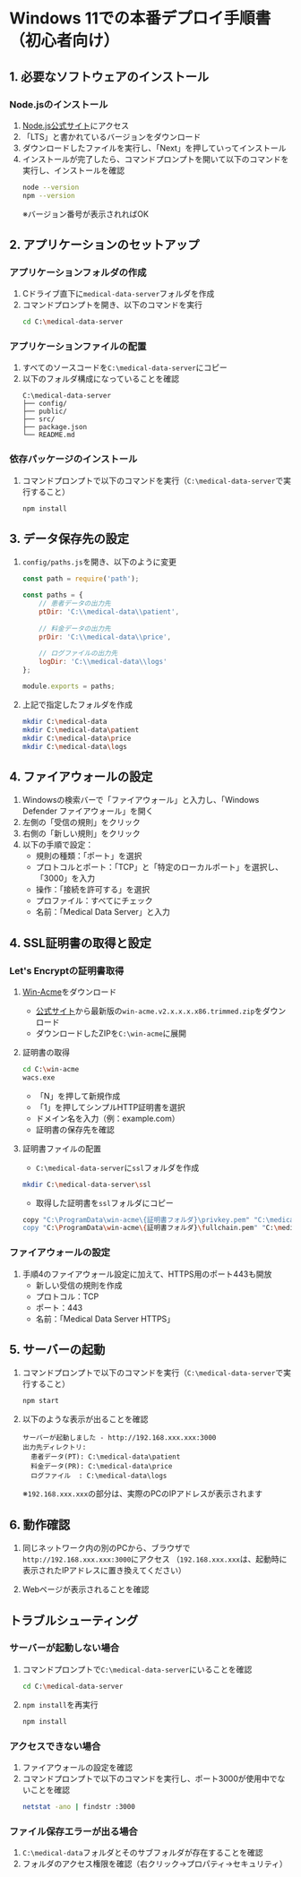 # Windows 11での本番デプロイ手順書（初心者向け）

## 1. 必要なソフトウェアのインストール

### Node.jsのインストール
1. [Node.js公式サイト](https://nodejs.org/)にアクセス
2. 「LTS」と書かれているバージョンをダウンロード
3. ダウンロードしたファイルを実行し、「Next」を押していってインストール
4. インストールが完了したら、コマンドプロンプトを開いて以下のコマンドを実行し、インストールを確認
   ```bash
   node --version
   npm --version
   ```
   ※バージョン番号が表示されればOK

## 2. アプリケーションのセットアップ

### アプリケーションフォルダの作成
1. Cドライブ直下に`medical-data-server`フォルダを作成
2. コマンドプロンプトを開き、以下のコマンドを実行
   ```bash
   cd C:\medical-data-server
   ```

### アプリケーションファイルの配置
1. すべてのソースコードを`C:\medical-data-server`にコピー
2. 以下のフォルダ構成になっていることを確認
   ```
   C:\medical-data-server
   ├── config/
   ├── public/
   ├── src/
   ├── package.json
   └── README.md
   ```

### 依存パッケージのインストール
1. コマンドプロンプトで以下のコマンドを実行（`C:\medical-data-server`で実行すること）
   ```bash
   npm install
   ```

## 3. データ保存先の設定

1. `config/paths.js`を開き、以下のように変更
   ```javascript
   const path = require('path');

   const paths = {
       // 患者データの出力先
       ptDir: 'C:\\medical-data\\patient',
       
       // 料金データの出力先
       prDir: 'C:\\medical-data\\price',
       
       // ログファイルの出力先
       logDir: 'C:\\medical-data\\logs'
   };

   module.exports = paths;
   ```

2. 上記で指定したフォルダを作成
   ```bash
   mkdir C:\medical-data
   mkdir C:\medical-data\patient
   mkdir C:\medical-data\price
   mkdir C:\medical-data\logs
   ```

## 4. ファイアウォールの設定

1. Windowsの検索バーで「ファイアウォール」と入力し、「Windows Defender ファイアウォール」を開く
2. 左側の「受信の規則」をクリック
3. 右側の「新しい規則」をクリック
4. 以下の手順で設定：
   - 規則の種類：「ポート」を選択
   - プロトコルとポート：「TCP」と「特定のローカルポート」を選択し、「3000」を入力
   - 操作：「接続を許可する」を選択
   - プロファイル：すべてにチェック
   - 名前：「Medical Data Server」と入力
   
## 4. SSL証明書の取得と設定

### Let's Encryptの証明書取得
1. [Win-Acme](https://www.win-acme.com/)をダウンロード
   - [公式サイト](https://github.com/win-acme/win-acme/releases)から最新版の`win-acme.v2.x.x.x.x86.trimmed.zip`をダウンロード
   - ダウンロードしたZIPを`C:\win-acme`に展開

2. 証明書の取得
   ```bash
   cd C:\win-acme
   wacs.exe
   ```
   - 「N」を押して新規作成
   - 「1」を押してシンプルHTTP証明書を選択
   - ドメイン名を入力（例：example.com）
   - 証明書の保存先を確認

3. 証明書ファイルの配置
   - `C:\medical-data-server`に`ssl`フォルダを作成
   ```bash
   mkdir C:\medical-data-server\ssl
   ```
   - 取得した証明書を`ssl`フォルダにコピー
   ```bash
   copy "C:\ProgramData\win-acme\{証明書フォルダ}\privkey.pem" "C:\medical-data-server\ssl\"
   copy "C:\ProgramData\win-acme\{証明書フォルダ}\fullchain.pem" "C:\medical-data-server\ssl\"
   ```

### ファイアウォールの設定
1. 手順4のファイアウォール設定に加えて、HTTPS用のポート443も開放
   - 新しい受信の規則を作成
   - プロトコル：TCP
   - ポート：443
   - 名前：「Medical Data Server HTTPS」
## 5. サーバーの起動

1. コマンドプロンプトで以下のコマンドを実行（`C:\medical-data-server`で実行すること）
   ```bash
   npm start
   ```

2. 以下のような表示が出ることを確認
   ```
   サーバーが起動しました - http://192.168.xxx.xxx:3000
   出力先ディレクトリ:
     患者データ(PT): C:\medical-data\patient
     料金データ(PR): C:\medical-data\price
     ログファイル  : C:\medical-data\logs
   ```
   ※`192.168.xxx.xxx`の部分は、実際のPCのIPアドレスが表示されます

## 6. 動作確認

1. 同じネットワーク内の別のPCから、ブラウザで`http://192.168.xxx.xxx:3000`にアクセス
   （`192.168.xxx.xxx`は、起動時に表示されたIPアドレスに置き換えてください）

2. Webページが表示されることを確認

## トラブルシューティング

### サーバーが起動しない場合
1. コマンドプロンプトで`C:\medical-data-server`にいることを確認
   ```bash
   cd C:\medical-data-server
   ```

2. `npm install`を再実行
   ```bash
   npm install
   ```

### アクセスできない場合
1. ファイアウォールの設定を確認
2. コマンドプロンプトで以下のコマンドを実行し、ポート3000が使用中でないことを確認
   ```bash
   netstat -ano | findstr :3000
   ```

### ファイル保存エラーが出る場合
1. `C:\medical-data`フォルダとそのサブフォルダが存在することを確認
2. フォルダのアクセス権限を確認（右クリック→プロパティ→セキュリティ）